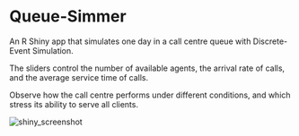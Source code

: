 # Queue-Simmer
An R Shiny app that simulates one day in a call centre queue with Discrete-Event Simulation.

The sliders control the number of available agents, the arrival rate of calls, and the average service time of calls.

Observe how the call centre performs under different conditions, and which stress its ability to serve all clients.

![shiny_screenshot](https://user-images.githubusercontent.com/98397769/191069393-fbbfc3f4-0210-49de-8e0e-d17030ce721f.jpg)
